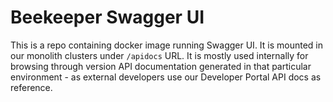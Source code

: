 # Beekeeper Swagger UI

This is a repo containing docker image running Swagger UI. It is mounted in our monolith clusters under `/apidocs` URL. It is mostly used internally for browsing through version API documentation generated in that particular environment - as external developers use our Developer Portal API docs as reference.
